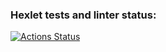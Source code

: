 ### Hexlet tests and linter status:
[![Actions Status](https://github.com/rfa1206/python-project-49/workflows/hexlet-check/badge.svg)](https://github.com/rfa1206/python-project-49/actions)